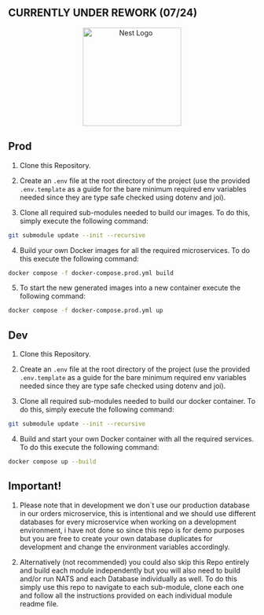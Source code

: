 ## CURRENTLY UNDER REWORK (07/24)

<p align="center">
  <a href="http://nestjs.com/" target="blank"><img src="https://nestjs.com/img/logo-small.svg" width="200" alt="Nest Logo" /></a>
</p>

## Prod

1. Clone this Repository.

2. Create an `.env` file at the root directory of the project (use the provided `.env.template` as a guide for the bare minimum required env variables needed since they are type safe checked using dotenv and joi).

3. Clone all required sub-modules needed to build our images. To do this, simply execute the following command: 
```bash
git submodule update --init --recursive
```

4. Build your own Docker images for all the required microservices. To do this execute the following command: 
```bash
docker compose -f docker-compose.prod.yml build
```

5. To start the new generated images into a new container execute the following command: 
```bash
docker compose -f docker-compose.prod.yml up
```

## Dev

1. Clone this Repository.

2. Create an `.env` file at the root directory of the project (use the provided `.env.template` as a guide for the bare minimum required env variables needed since they are type safe checked using dotenv and joi).

3. Clone all required sub-modules needed to build our docker container. To do this, simply execute the following command: 
```bash
git submodule update --init --recursive
```

4. Build and start your own Docker container with all the required services. To do this execute the following command: 
```bash
docker compose up --build
```

## Important!

1. Please note that in development we don`t use our production database in our orders microservice, this is intentional and we should use different databases for every microservice when working on a development environment, i have not done so since this repo is for demo purposes but you are free to create your own database duplicates for development and change the environment variables accordingly.

2. Alternatively (not recommended) you could also skip this Repo entirely and build each module independently but you will also need to build and/or run NATS and each Database individually as well. To do this simply use this repo to navigate to each sub-module, clone each one and follow all the instructions provided on each individual module readme file.